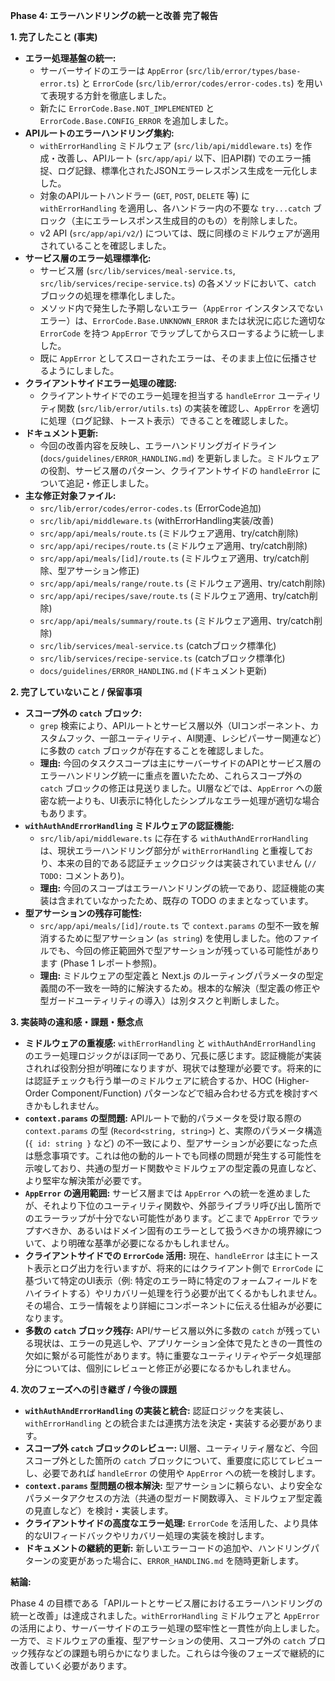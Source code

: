 **Phase 4: エラーハンドリングの統一と改善 完了報告**

**1. 完了したこと (事実)**

*   **エラー処理基盤の統一:**
    *   サーバーサイドのエラーは `AppError` (`src/lib/error/types/base-error.ts`) と `ErrorCode` (`src/lib/error/codes/error-codes.ts`) を用いて表現する方針を徹底しました。
    *   新たに `ErrorCode.Base.NOT_IMPLEMENTED` と `ErrorCode.Base.CONFIG_ERROR` を追加しました。
*   **APIルートのエラーハンドリング集約:**
    *   `withErrorHandling` ミドルウェア (`src/lib/api/middleware.ts`) を作成・改善し、APIルート (`src/app/api/` 以下、旧API群) でのエラー捕捉、ログ記録、標準化されたJSONエラーレスポンス生成を一元化しました。
    *   対象のAPIルートハンドラー (`GET`, `POST`, `DELETE` 等) に `withErrorHandling` を適用し、各ハンドラー内の不要な `try...catch` ブロック（主にエラーレスポンス生成目的のもの）を削除しました。
    *   v2 API (`src/app/api/v2/`) については、既に同様のミドルウェアが適用されていることを確認しました。
*   **サービス層のエラー処理標準化:**
    *   サービス層 (`src/lib/services/meal-service.ts`, `src/lib/services/recipe-service.ts`) の各メソッドにおいて、`catch` ブロックの処理を標準化しました。
    *   メソッド内で発生した予期しないエラー（`AppError` インスタンスでないエラー）は、`ErrorCode.Base.UNKNOWN_ERROR` または状況に応じた適切な `ErrorCode` を持つ `AppError` でラップしてからスローするように統一しました。
    *   既に `AppError` としてスローされたエラーは、そのまま上位に伝播させるようにしました。
*   **クライアントサイドエラー処理の確認:**
    *   クライアントサイドでのエラー処理を担当する `handleError` ユーティリティ関数 (`src/lib/error/utils.ts`) の実装を確認し、`AppError` を適切に処理（ログ記録、トースト表示）できることを確認しました。
*   **ドキュメント更新:**
    *   今回の改善内容を反映し、エラーハンドリングガイドライン (`docs/guidelines/ERROR_HANDLING.md`) を更新しました。ミドルウェアの役割、サービス層のパターン、クライアントサイドの `handleError` について追記・修正しました。
*   **主な修正対象ファイル:**
    *   `src/lib/error/codes/error-codes.ts` (ErrorCode追加)
    *   `src/lib/api/middleware.ts` (withErrorHandling実装/改善)
    *   `src/app/api/meals/route.ts` (ミドルウェア適用、try/catch削除)
    *   `src/app/api/recipes/route.ts` (ミドルウェア適用、try/catch削除)
    *   `src/app/api/meals/[id]/route.ts` (ミドルウェア適用、try/catch削除、型アサーション修正)
    *   `src/app/api/meals/range/route.ts` (ミドルウェア適用、try/catch削除)
    *   `src/app/api/recipes/save/route.ts` (ミドルウェア適用、try/catch削除)
    *   `src/app/api/meals/summary/route.ts` (ミドルウェア適用、try/catch削除)
    *   `src/lib/services/meal-service.ts` (catchブロック標準化)
    *   `src/lib/services/recipe-service.ts` (catchブロック標準化)
    *   `docs/guidelines/ERROR_HANDLING.md` (ドキュメント更新)

**2. 完了していないこと / 保留事項**

*   **スコープ外の `catch` ブロック:**
    *   `grep` 検索により、APIルートとサービス層以外（UIコンポーネント、カスタムフック、一部ユーティリティ、AI関連、レシピパーサー関連など）に多数の `catch` ブロックが存在することを確認しました。
    *   **理由:** 今回のタスクスコープは主にサーバーサイドのAPIとサービス層のエラーハンドリング統一に重点を置いたため、これらスコープ外の `catch` ブロックの修正は見送りました。UI層などでは、`AppError` への厳密な統一よりも、UI表示に特化したシンプルなエラー処理が適切な場合もあります。
*   **`withAuthAndErrorHandling` ミドルウェアの認証機能:**
    *   `src/lib/api/middleware.ts` に存在する `withAuthAndErrorHandling` は、現状エラーハンドリング部分が `withErrorHandling` と重複しており、本来の目的である認証チェックロジックは実装されていません (`// TODO:` コメントあり)。
    *   **理由:** 今回のスコープはエラーハンドリングの統一であり、認証機能の実装は含まれていなかったため、既存の TODO のままとなっています。
*   **型アサーションの残存可能性:**
    *   `src/app/api/meals/[id]/route.ts` で `context.params` の型不一致を解消するために型アサーション (`as string`) を使用しました。他のファイルでも、今回の修正範囲外で型アサーションが残っている可能性があります (Phase 1 レポート参照)。
    *   **理由:** ミドルウェアの型定義と Next.js のルーティングパラメータの型定義間の不一致を一時的に解決するため。根本的な解決（型定義の修正や型ガードユーティリティの導入）は別タスクと判断しました。

**3. 実装時の違和感・課題・懸念点**

*   **ミドルウェアの重複感:** `withErrorHandling` と `withAuthAndErrorHandling` のエラー処理ロジックがほぼ同一であり、冗長に感じます。認証機能が実装されれば役割分担が明確になりますが、現状では整理が必要です。将来的には認証チェックも行う単一のミドルウェアに統合するか、HOC (Higher-Order Component/Function) パターンなどで組み合わせる方式を検討すべきかもしれません。
*   **`context.params` の型問題:** APIルートで動的パラメータを受け取る際の `context.params` の型 (`Record<string, string>`) と、実際のパラメータ構造 (`{ id: string }` など) の不一致により、型アサーションが必要になった点は懸念事項です。これは他の動的ルートでも同様の問題が発生する可能性を示唆しており、共通の型ガード関数やミドルウェアの型定義の見直しなど、より堅牢な解決策が必要です。
*   **`AppError` の適用範囲:** サービス層までは `AppError` への統一を進めましたが、それより下位のユーティリティ関数や、外部ライブラリ呼び出し箇所でのエラーラップが十分でない可能性があります。どこまで `AppError` でラップすべきか、あるいはドメイン固有のエラーとして扱うべきかの境界線について、より明確な基準が必要になるかもしれません。
*   **クライアントサイドでの `ErrorCode` 活用:** 現在、`handleError` は主にトースト表示とログ出力を行いますが、将来的にはクライアント側で `ErrorCode` に基づいて特定のUI表示（例: 特定のエラー時に特定のフォームフィールドをハイライトする）やリカバリー処理を行う必要が出てくるかもしれません。その場合、エラー情報をより詳細にコンポーネントに伝える仕組みが必要になります。
*   **多数の `catch` ブロック残存:** API/サービス層以外に多数の `catch` が残っている現状は、エラーの見逃しや、アプリケーション全体で見たときの一貫性の欠如に繋がる可能性があります。特に重要なユーティリティやデータ処理部分については、個別にレビューと修正が必要になるかもしれません。

**4. 次のフェーズへの引き継ぎ / 今後の課題**

*   **`withAuthAndErrorHandling` の実装と統合:** 認証ロジックを実装し、`withErrorHandling` との統合または連携方法を決定・実装する必要があります。
*   **スコープ外 `catch` ブロックのレビュー:** UI層、ユーティリティ層など、今回スコープ外とした箇所の `catch` ブロックについて、重要度に応じてレビューし、必要であれば `handleError` の使用や `AppError` への統一を検討します。
*   **`context.params` 型問題の根本解決:** 型アサーションに頼らない、より安全なパラメータアクセスの方法（共通の型ガード関数導入、ミドルウェア型定義の見直しなど）を検討・実装します。
*   **クライアントサイドの高度なエラー処理:** `ErrorCode` を活用した、より具体的なUIフィードバックやリカバリー処理の実装を検討します。
*   **ドキュメントの継続的更新:** 新しいエラーコードの追加や、ハンドリングパターンの変更があった場合に、`ERROR_HANDLING.md` を随時更新します。

**結論:**

Phase 4 の目標である「APIルートとサービス層におけるエラーハンドリングの統一と改善」は達成されました。`withErrorHandling` ミドルウェアと `AppError` の活用により、サーバーサイドのエラー処理の堅牢性と一貫性が向上しました。一方で、ミドルウェアの重複、型アサーションの使用、スコープ外の `catch` ブロック残存などの課題も明らかになりました。これらは今後のフェーズで継続的に改善していく必要があります。